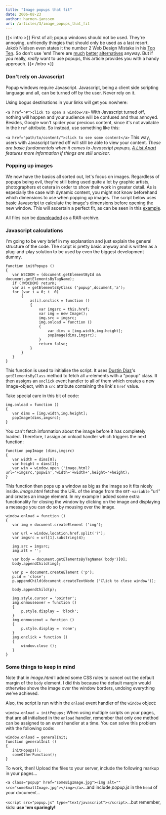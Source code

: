 ```yaml
---
title: "Image popups that fit"
date: 2006-08-23
author: harmen-janssen
url: /articles/3/image_popups_that_fit
---
```


{{< intro >}}
First of all; popup windows should not be used. They're annoying, unfriendly thingies that should only be used as a last resort. Jakob Nielsen even states it the number 2 Web Design Mistake in his <a href="http://www.useit.com/alertbox/990530.html" title="See what Mr. Nielsen has to say">Top Ten</a>. So don't use 'em! There are <a href="http://www.huddletogether.com/projects/lightbox2/" title="Lightbox JS v2.0 by Lokesh Dhakar">much</a> <a href="http://codylindley.com/Javascript/257/thickbox-one-box-to-rule-them-all" title="ThickBox by Cody Lindley">better</a> <a href="http://amix.dk/greybox/demo.html" title="GreyBox by Amir Salihefendic">alternatives</a> anyway. But if you really, <em>really</em> want to use popups, this article provides you with a handy approach.
{{< /intro >}}

### Don't rely on Javascript

 Popup windows require Javascript. Javascript, being a client side scripting language and all, can be turned off by the user. Never rely on it.

 Using bogus destinations in your links will get you nowhere:

 `<a href="#">click to open a window</a>` With Javascript turned off, nothing will happen and your audience will be confused and thus annoyed. Besides, Google won't spider your precious content, since it's not available in the `href` attribute. So instead, use something like this:

 `<a href="path/to/content/">click to see some content</a>` This way, users with Javascript turned off will still be able to view your content. _These are basic fundamentals when it comes to Javascript popups, [A List Apart](http://www.alistapart.com/articles/popuplinks/ "Read more about popup basics") features more information if things are still unclear._

### Popping up images

 We now have the basics all sorted out, let's focus on images. Regardless of popups being evil, they're still being used quite a lot by graphic artists, photographers et cetera in order to show their work in greater detail. As is especially the case with dynamic content, you might not know beforehand which dimensions to use when popping up images. The script below uses basic Javascript to calculate the image's dimensions before opening the new window. This will ascertain a perfect fit, as can be seen in this [example](http://www.whatstyle.net/examples/popups1.html "View the example").

 All files can be [downloaded](http://www.whatstyle.net/examples/popups.rar "Download the package") as a RAR-archive.

### Javascript calculations

 I'm going to be very brief in my explanation and just explain the general structure of the code. The script is pretty basic anyway and is written as a plug-and-play solution to be used by even the biggest development dummy.

 ```
function initPopups ()
{
	var W3CDOM = (document.getElementById && document.getElementsByTagName);
	if (!W3CDOM) return;
	var as = getElementsByClass ('popup',document,'a');
	for (var i = 0; i  0)
		{
			as[i].onclick = function ()
			{
				var imgsrc = this.href;
				var img = new Image();
				img.src = imgsrc;
				img.onload = function ()
				{
					var dims = [img.width,img.height];
					popImage(dims,imgsrc);
				}
				return false;
			}
		}
	}
}
```

 This function is used to initialise the script. It uses [Dustin Diaz](http://www.dustindiaz.com/getelementsbyclass/ "Dustin Diaz's getElementsByClass function")'s `getElementsByClass` method to fetch all `a`-elements with a "popup" class. It then assigns an `onclick` event handler to all of them which creates a new Image-object, with a `src` attribute containing the link's `href` value.

 Take special care in this bit of code:

 ```
img.onload = function ()
{
	var dims = [img.width,img.height];
	popImage(dims,imgsrc);
}
```

 You can't fetch information about the image before it has completely loaded. Therefore, I assign an onload handler which triggers the next function:

 ```
function popImage (dims,imgsrc)
{
	var width = dims[0];
	var height = dims[1];
	var win = window.open ('image.html?url='+imgsrc,'popwin','width='+width+',height='+height);
}
```

 This function then pops up a window as big as the image so it fits nicely inside. _image.html_ fetches the URL of the image from the `GET-variable` "url" and creates an image element. In my example I added some extra functionality for closing the window by clicking on the image and displaying a message you can do so by mousing over the image.

 ```
window.onload = function ()
{
	var img = document.createElement ('img');
	
	var url = window.location.href.split('?');
	var imgsrc = url[1].substring(4);
	
	img.src = imgsrc;
	img.alt = '';
	
	var body = document.getElementsByTagName('body')[0];
	body.appendChild(img);
	
	var p = document.createElement ('p');
	p.id = 'close';
	p.appendChild(document.createTextNode ('Click to close window'));
	
	body.appendChild(p);
	
	img.style.cursor = 'pointer';
	img.onmouseover = function ()
	{
		p.style.display = 'block';
	}
	img.onmouseout = function ()
	{
		p.style.display = 'none';
	}
	img.onclick = function ()
	{
		window.close ();
	}
}
```

### Some things to keep in mind

 Note that in _image.html_ I added some CSS rules to cancel out the default margin of the `body` element. I did this because the default margin would otherwise shove the image over the window borders, undoing everything we've achieved.

 Also, the script is run within the `onload` event handler of the `window` object:

 `window.onload = initPopups;` When using multiple scripts on your pages, that are all initialised in the `onload` handler, remember that only one method can be assigned to an event handler at a time. You can solve this problem with the following code:

 ```
window.onload = generalInit;
function generalInit ()
{
	initPopups();
	someOtherFunction();
}
```

To work, then! Upload the files to your server, include the following markup in your pages...

 `<a class="popup" href="someBigImage.jpg"><img alt="" src="someSmallImage.jpg"></img></a>`...and include _popup.js_ in the `head` of your document...

 `<script src="popup.js" type="text/javascript"></script>`...but remember, kids: **use 'em sparingly!**